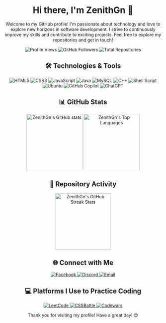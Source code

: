 <div align="center">

# Hi there, I'm ZenithGn 👋

Welcome to my GitHub profile! I'm passionate about technology and love to explore new horizons in software development. I strive to continuously improve my skills and contribute to exciting projects. Feel free to explore my repositories and get in touch!

![Profile Views](https://komarev.com/ghpvc/?username=ZenithGn&color=blueviolet)
![GitHub Followers](https://img.shields.io/github/followers/ZenithGn?style=social)
![Total Repositories](https://img.shields.io/badge/Total%20Repositories-10-blue)

</div>

<div align="center">

## 🛠️ Technologies & Tools

</div>

<div align="center">
  <img src="https://img.shields.io/badge/HTML5-E34F26?style=for-the-badge&logo=html5&logoColor=white" alt="HTML5"/>
  <img src="https://img.shields.io/badge/CSS3-1572B6?style=for-the-badge&logo=css3&logoColor=white" alt="CSS3"/>
  <img src="https://img.shields.io/badge/JavaScript-F7DF1E?style=for-the-badge&logo=javascript&logoColor=black" alt="JavaScript"/>
  <img src="https://img.shields.io/badge/Java-ED8B00?style=for-the-badge&logo=openjdk&logoColor=white" alt="Java"/>
  <img src="https://img.shields.io/badge/MySQL-4479A1?style=for-the-badge&logo=mysql&logoColor=white" alt="MySQL"/>
  <img src="https://img.shields.io/badge/C++-00599C?style=for-the-badge&logo=cplusplus&logoColor=white" alt="C++"/>
  <img src="https://img.shields.io/badge/Shell_Script-4EAA25?style=for-the-badge&logo=gnu-bash&logoColor=white" alt="Shell Script"/>
  <img src="https://img.shields.io/badge/Ubuntu-E95420?style=for-the-badge&logo=ubuntu&logoColor=white" alt="Ubuntu"/>
  <img src="https://img.shields.io/badge/GitHub_Copilot-FCC624?style=for-the-badge&logo=github&logoColor=black" alt="GitHub Copilot"/>
  <img src="https://img.shields.io/badge/ChatGPT-00A67E?style=for-the-badge&logo=openai&logoColor=white" alt="ChatGPT"/>
</div>

<div align="center">

## 📊 GitHub Stats

</div>

<div align="center">
  <img height="180em" src="https://github-readme-stats.vercel.app/api?username=ZenithGn&show_icons=true&theme=radical" alt="ZenithGn's GitHub stats"/>
  <img height="180em" src="https://github-readme-stats.vercel.app/api/top-langs/?username=ZenithGn&layout=compact&theme=radical" alt="ZenithGn's Top Languages"/>
</div>

<div align="center">

## 📂 Repository Activity

</div>

<div align="center">
  <img height="180em" src="https://github-readme-streak-stats.herokuapp.com/?user=ZenithGn&theme=radical" alt="ZenithGn's GitHub Streak Stats"/>
</div>

<!-- Add your repository activity links here -->

<div align="center">

## 🌐 Connect with Me

</div>

<div align="center">
  <a href="https://www.facebook.com">
    <img src="https://img.shields.io/badge/Facebook-1877F2?style=for-the-badge&logo=facebook&logoColor=white" alt="Facebook"/>
  </a>
  <a href="https://discord.com">
    <img src="https://img.shields.io/badge/Discord-7289DA?style=for-the-badge&logo=discord&logoColor=white" alt="Discord"/>
  </a>
  <a href="mailto:lehanguyenkhoa.2012@gmail.com">
    <img src="https://img.shields.io/badge/Email-D14836?style=for-the-badge&logo=gmail&logoColor=white" alt="Email"/>
  </a>
</div>

<div align="center">

## 💻 Platforms I Use to Practice Coding

</div>

<div align="center">
  <a href="https://leetcode.com">
    <img src="https://img.shields.io/badge/LeetCode-FFA116?style=for-the-badge&logo=leetcode&logoColor=white" alt="LeetCode"/>
  </a>
  <a href="https://cssbattle.dev/player">
    <img src="https://img.shields.io/badge/CSSBattle-00599C?style=for-the-badge&logo=css3&logoColor=white" alt="CSSBattle"/>
  </a>
  <a href="https://www.codewars.com/users">
    <img src="https://img.shields.io/badge/Codewars-B1361E?style=for-the-badge&logo=codewars&logoColor=white" alt="Codewars"/>
  </a>
</div>

<div align="center">

Thank you for visiting my profile! Have a great day! 😊

</div>
